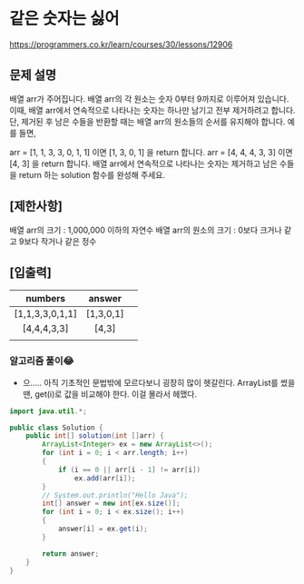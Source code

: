 ###

# 같은 숫자는 싫어

https://programmers.co.kr/learn/courses/30/lessons/12906

## 문제 설명

배열 arr가 주어집니다. 배열 arr의 각 원소는 숫자 0부터 9까지로 이루어져 있습니다. 이때, 배열 arr에서 연속적으로 나타나는 숫자는 하나만 남기고 전부 제거하려고 합니다. 단, 제거된 후 남은 수들을 반환할 때는 배열 arr의 원소들의 순서를 유지해야 합니다. 예를 들면,

arr = [1, 1, 3, 3, 0, 1, 1] 이면 [1, 3, 0, 1] 을 return 합니다.
arr = [4, 4, 4, 3, 3] 이면 [4, 3] 을 return 합니다.
배열 arr에서 연속적으로 나타나는 숫자는 제거하고 남은 수들을 return 하는 solution 함수를 완성해 주세요.

## [제한사항]

배열 arr의 크기 : 1,000,000 이하의 자연수
배열 arr의 원소의 크기 : 0보다 크거나 같고 9보다 작거나 같은 정수

## [입출력]

|     numbers     |  answer   |     |
| :-------------: | :-------: | :-: |
| [1,1,3,3,0,1,1] | [1,3,0,1] |     |
|   [4,4,4,3,3]   |   [4,3]   |     |
|                 |           |     |

### 알고리즘 풀이😂

- 으..... 아직 기초적인 문법밖에 모르다보니 굉장히 많이 헷갈린다.
  ArrayList를 썼을 땐, get(i)로 값을 비교해야 한다. 이걸 몰라서 헤맸다.

```java
import java.util.*;

public class Solution {
    public int[] solution(int []arr) {
        ArrayList<Integer> ex = new ArrayList<>();
        for (int i = 0; i < arr.length; i++)
        {
            if (i == 0 || arr[i - 1] != arr[i])
                ex.add(arr[i]);
        }
        // System.out.println("Hello Java");
        int[] answer = new int[ex.size()];
        for (int i = 0; i < ex.size(); i++)
        {
            answer[i] = ex.get(i);
        }

        return answer;
    }
}
```

```c++

```

